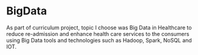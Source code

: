 # BigData
As part of curriculum project, topic I choose was Big Data in Healthcare to reduce re-admission and enhance health care services to the consumers using Big Data tools and technologies such as Hadoop, Spark, NoSQL and IOT.
